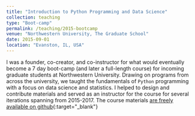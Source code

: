 ```yaml
---
title: "Introduction to Python Programming and Data Science"
collection: teaching
type: "Boot-camp"
permalink: /teaching/2015-bootcamp
venue: "Northwestern University, The Graduate School"
date: 2015-09-01
location: "Evanston, IL, USA"
---
```


I was a founder, co-creator, and co-instructor for what would eventually become a 7 day boot-camp (and later a full-length course) for incoming graduate students at Northwestern University. Drawing on programs from across the university, we taught the fundamentals of `Python` programming with a focus on data science and statistics. I helped to design and contribute materials and served as an instructor for the course for several iterations spanning from 2015-2017. The course materials [are freely available on github](https://github.com/amarallab/Introduction-to-Python-Programming-and-Data-Science){:target="_blank"}

